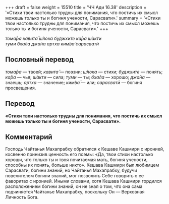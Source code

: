+++
draft = false
weight = 15510
title = 'ЧЧ Ади 16.38'
description = '«Стихи твои настолько трудны для понимания, что постичь их смысл можешь только ты и богиня учености, Сарасвати».'
summary = '«Стихи твои настолько трудны для понимания, что постичь их смысл можешь только ты и богиня учености, Сарасвати».'
+++

_тома̄ра кавита̄ ш́лока буджхите ка̄ра ш́акти  
туми бха̄ла джа̄на артха ким̇ва̄ сарасватӣ_

## Пословный перевод

_тома̄ра_ — твоей; _кавита̄_ — поэзии; _ш́лока_ — стихи; _буджхите_ — понять; _ка̄ра_ — чья; _ш́акти_ — сила; _туми_ — ты; _бха̄ла_ — хорошо; _джа̄на_ — знаешь; _артха_ — значение; _ким̇ва̄_ — или; _сарасватӣ_ — богиня просвещения.

## Перевод

**«Стихи твои настолько трудны для понимания, что постичь их смысл можешь только ты и богиня учености, Сарасвати».**

## Комментарий

Господь Чайтанья Махапрабху обратился к Кешаве Кашмири с иронией, косвенно принизив ценность его поэмы: «Да, твои стихи настолько хороши, что только ты и твоя почитаемая мать, богиня учености, способны их понять, больше никто». Кешава Кашмири был любимцем Сарасвати, богини знаний, но Чайтанья Махапрабху, будучи повелителем богини знаний, мог позволить Себе говорить о ее фаворитах с иронией. Иными словами, хотя Кешава Кашмири гордился расположением богини знаний, он не знал о том, что она сама подчиняется Чайтанье Махапрабху, поскольку Он — Верховная Личность Бога.
